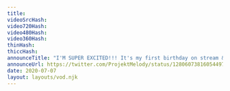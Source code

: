 ```yaml
---
title: 
videoSrcHash: 
video720Hash: 
video480Hash: 
video360Hash: 
thinHash: 
thiccHash: 
announceTitle: "I'M SUPER EXCITED!!! It's my first birthday on stream & I'm thrilled to share it with the science team. ❤️❤️"
announceUrl: https://twitter.com/ProjektMelody/status/1280607381605449729
date: 2020-07-07
layout: layouts/vod.njk
---
```

